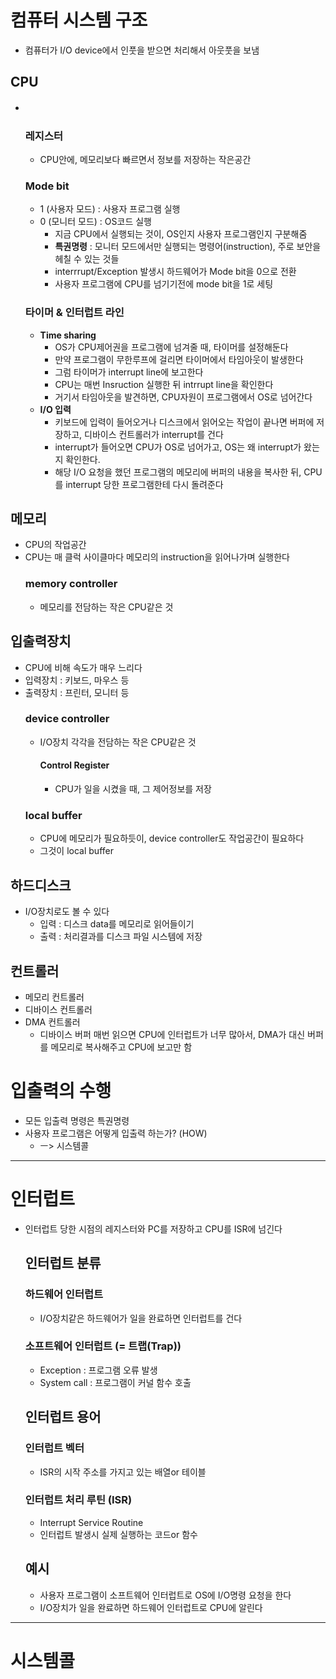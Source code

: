 # 컴퓨터 시스템 구조
- 컴퓨터가 I/O device에서 인풋을 받으면 처리해서 아웃풋을 보냄
## CPU
- 　
  ### 레지스터
  - CPU안에, 메모리보다 빠르면서 정보를 저장하는 작은공간
  ### Mode bit
  - 1 (사용자 모드) : 사용자 프로그램 실행
  - 0 (모니터 모드) : OS코드 실행
    - 지금 CPU에서 실행되는 것이, OS인지 사용자 프로그램인지 구분해줌
    - **특권명령** : 모니터 모드에서만 실행되는 명령어(instruction), 주로 보안을 헤칠 수 있는 것들
    - interrrupt/Exception 발생시 하드웨어가 Mode bit을 0으로 전환
    - 사용자 프로그램에 CPU를 넘기기전에 mode bit을 1로 세팅
  ### 타이머 & 인터럽트 라인
  - **Time sharing**
    - OS가 CPU제어권을 프로그램에 넘겨줄 때, 타이머를 설정해둔다
    - 만약 프로그램이 무한루프에 걸리면 타이머에서 타임아웃이 발생한다
    - 그럼 타이머가 interrupt line에 보고한다
    - CPU는 매번 Insruction 실행한 뒤 intrrupt line을 확인한다
    - 거기서 타임아웃을 발견하면, CPU자원이 프로그램에서 OS로 넘어간다
  - **I/O 입력**
    - 키보드에 입력이 들어오거나 디스크에서 읽어오는 작업이 끝나면 버퍼에 저장하고, 디바이스 컨트롤러가 interrupt를 건다
    - interrupt가 들어오면 CPU가 OS로 넘어가고, OS는 왜 interrupt가 왔는지 확인한다.
    - 해당 I/O 요청을 했던 프로그램의 메모리에 버퍼의 내용을 복사한 뒤, CPU를 interrupt 당한 프로그램한테 다시 돌려준다
## 메모리
- CPU의 작업공간
- CPU는 매 클럭 사이클마다 메모리의 instruction을 읽어나가며 실행한다
  ### memory controller
  - 메모리를 전담하는 작은 CPU같은 것
## 입출력장치
- CPU에 비해 속도가 매우 느리다
- 입력장치 : 키보드, 마우스 등
- 출력장치 : 프린터, 모니터 등
  ### device controller
  - I/O장치 각각을 전담하는 작은 CPU같은 것
    #### Control Register
    - CPU가 일을 시켰을 때, 그 제어정보를 저장
  ### local buffer
  - CPU에 메모리가 필요하듯이, device controller도 작업공간이 필요하다
  - 그것이 local buffer
## 하드디스크
- I/O장치로도 볼 수 있다
  - 입력 : 디스크 data를 메모리로 읽어들이기
  - 출력 : 처리결과를 디스크 파일 시스템에 저장
## 컨트롤러
- 메모리 컨트롤러
- 디바이스 컨트롤러
- DMA 컨트롤러
  - 디바이스 버퍼 매번 읽으면 CPU에 인터럽트가 너무 많아서, DMA가 대신 버퍼를 메모리로 복사해주고 CPU에 보고만 함
# 입출력의 수행
 - 모든 입출력 명령은 특권명령
 - 사용자 프로그램은 어떻게 입출력 하는가? (HOW)
   - ㅡ> 시스템콜

---

# 인터럽트
- 인터럽트 당한 시점의 레지스터와 PC를 저장하고 CPU를 ISR에 넘긴다
  ## 인터럽트 분류
    ### 하드웨어 인터럽트
    - I/O장치같은 하드웨어가 일을 완료하면 인터럽트를 건다
    ### 소프트웨어 인터럽트 (= 트랩(Trap))
    - Exception : 프로그램 오류 발생
    - System call : 프로그램이 커널 함수 호출
  ## 인터럽트 용어
    ### 인터럽트 벡터
    - ISR의 시작 주소를 가지고 있는 배열or 테이블
    ### 인터럽트 처리 루틴 (ISR)
    - Interrupt Service Routine
    - 인터럽트 발생시 실제 실행하는 코드or 함수
  ## 예시
  - 사용자 프로그램이 소프트웨어 인터럽트로 OS에 I/O명령 요청을 한다
  - I/O장치가 일을 완료하면 하드웨어 인터럽트로 CPU에 알린다

 ---
  
# 시스템콜
